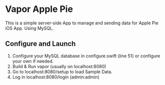 # Vapor Apple Pie

This is a simple server-side App to manage and sending data for Apple Pie iOS App. Using MySQL.

## Configure and Launch

1. Configure your MySQL database in configure.swift (line 51) or configure your own if needed.
2. Build & Run vapor (usually on localhost:8080)
3. Go to localhost:8080/setup to load Sample Data. 
4. Log in localhost:8080/login (admin:admin)


